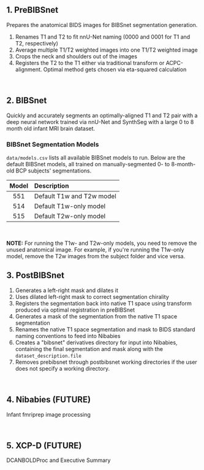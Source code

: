## 1. PreBIBSnet

Prepares the anatomical BIDS images for BIBSnet segmentation generation.

1. Renames T1 and T2 to fit nnU-Net naming (0000 and 0001 for T1 and T2, respectively)
2. Average multiple T1/T2 weighted images into one T1/T2 weighted image
3. Crops the neck and shoulders out of the images
4. Registers the T2 to the T1 either via traditional transform or ACPC-alignment. Optimal method gets chosen via eta-squared calculation

<br />

## 2. BIBSnet

Quickly and accurately segments an optimally-aligned T1 and T2 pair with a deep neural network trained via nnU-Net and SynthSeg with a large 0 to 8 month old infant MRI brain dataset.

### BIBSnet Segmentation Models

`data/models.csv` lists all available BIBSnet models to run. Below are the default BIBSnet models, all trained on manually-segmented 0- to 8-month-old BCP subjects' segmentations. 

| Model | Description |
|:-:|:--|
| 551 | Default T1w and T2w model |
| 514 | Default T1w-only model |
| 515 | Default T2w-only model |

<br />

**NOTE:** For running the T1w- and T2w-only models, you need to remove the unused anatomical image. For example, if you're running the T1w-only model, remove the T2w images from the subject folder and vice versa. 

## 3. PostBIBSnet

1. Generates a left-right mask and dilates it
2. Uses dilated left-right mask to correct segmentation chirality
3. Registers the segmentation back into native T1 space using transform produced via optimal registration in preBIBSnet
4. Generates a mask of the segmentation from the native T1 space segmentation
5. Renames the native T1 space segmentation and mask to BIDS standard naming conventions to feed into Nibabies
6. Creates a "bibsnet" derivatives directory for input into Nibabies, containing the final segmentation and mask along with the `dataset_description.file`
7. Removes prebibsnet through postbibsnet working directories if the user does not specify a working directory.

<br />

## 4. Nibabies (FUTURE)

Infant fmriprep image processing

<br />

## 5. XCP-D (FUTURE)

DCANBOLDProc and Executive Summary
